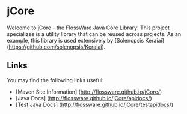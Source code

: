# jCore

Welcome to jCore - the FlossWare Java Core Library!  This project specializes is a utility library that can be reused across projects.  As an example, this library is used extensively by [Solenopsis Keraiai] (https://github.com/solenopsis/Keraiai).

## Links

You may find the following links useful:
* [Maven Site Information] (http://flossware.github.io/jCore/)
* [Java Docs] (http://flossware.github.io/jCore/apidocs/)
* [Test Java Docs] (http://flossware.github.io/jCore/testapidocs/)